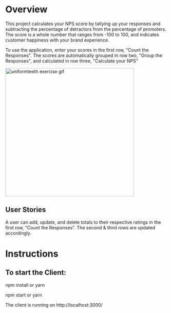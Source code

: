 # Overview

This project calculates your NPS score by tallying up your responses and subtracting the percentage of detractors from the percentage of promoters. The score is a whole number that ranges from -100 to 100, and indicates customer happiness with your brand experience.

To use the application, enter your scores in the first row, "Count the Responses". The scores are automatically grouped in row two, "Group the Responses", and calculated in row three, "Calculate your NPS" 

<img src="https://media.giphy.com/media/3AVLgJHa95yROW5cak/giphy.gif" alt="uniformteeth exercise gif" width="400" height="400">

## User Stories
A user can add, update, and delete totals to their respective ratings in the first row, "Count the Responses". The second & third rows are updated accordingly.

# Instructions

## To start the Client:

npm install or yarn

npm start or  yarn

The client is running on http://localhost:3000/
